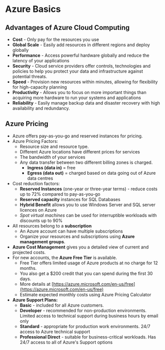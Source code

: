 # Azure Basics

## Advantages of Azure Cloud Computing
  - **Cost** - Only pay for the resources you use
  - **Global Scale** - Easily add resources in different regions and deploy globally
  - **Performance** - Access powerful hardware globally and reduce the latency of your applications
  - **Security** - Cloud service providers offer controls, technologies and policies to help you protect your data and infrastructure against potential threats.
  - **Speed** - Provision new resources within minutes, allowing for flexibility for high-capacity planning
  - **Productivity** - Allows you to focus on more important things than acquiring more hardware to run your systems and applications
  - **Reliability** - Easily manage backup data and disaster recovery with high availability and redundancy.
## Azure Pricing
- Azure offers pay-as-you-go and reserved instances for pricing.
- Azure Pricing Factors:
    - Resource size and resource type.
    - Different Azure locations have different prices for services
    - The bandwidth of your services
    - Any data transfer between two different billing zones is charged.
        - **Ingress (data in)** = free
        - **Egress (data out)** = charged based on data going out of Azure data centres
- Cost reduction factors:
    - **Reserved Instances** (one-year or three-year terms) - reduce costs up to 72% compared to pay-as-you-go
    - **Reserved capacity** instances for SQL Databases
    - **Hybrid Benefit** allows you to use Windows Server and SQL server licences on Azure
    - *Spot virtual machines* can be used for interruptible workloads with discounts up to 90%
- All resources belong to a **subscription**
    - An Azure account can have multiple subscriptions
    - Organize your resources and subscriptions using **Azure management groups**.
- **Azure Cost Management** gives you a detailed view of current and projected costs.
- For new accounts, the **Azure Free Tier** is available.
    - Free Tier offers limited usage of Azure products at no charge for 12 months.
    - You also get a $200 credit that you can spend during the first 30 days.
    - More details at [https://azure.microsoft.com/en-us/free](https://azure.microsoft.com/en-us/free)
    - Estimate expected monthly costs using Azure Pricing Calculator
- **Azure Support Plans:**
    - **Basic** - included for all Azure customers.
    - **Developer** - recommended for non-production environments. Limited access to technical support during business hours by email only
    - **Standard** - appropriate for production work environments. 24/7 access to Azure technical support
    - **Professional Direct** - suitable for business-critical workloads. Has 24/7 access to all of Azure's Support options

